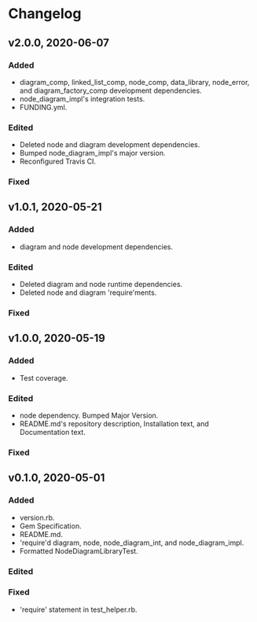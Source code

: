 # Changelog

## v2.0.0, 2020-06-07

### Added

- diagram_comp, linked_list_comp, node_comp, data_library, node_error, and
 diagram_factory_comp development dependencies.
- node_diagram_impl's integration tests.
- FUNDING.yml.

### Edited

- Deleted node and diagram development dependencies.
- Bumped node_diagram_impl's major version.
- Reconfigured Travis CI.

### Fixed

## v1.0.1, 2020-05-21

### Added

- diagram and node development dependencies.

### Edited

- Deleted diagram and node runtime dependencies.
- Deleted node and diagram 'require'ments.

### Fixed

## v1.0.0, 2020-05-19

### Added

- Test coverage.

### Edited

- node dependency. Bumped Major Version.
- README.md's repository description, Installation text, and Documentation text.

### Fixed

## v0.1.0, 2020-05-01

### Added

- version.rb.
- Gem Specification.
- README.md.
- 'require'd diagram, node, node_diagram_int, and node_diagram_impl.
- Formatted NodeDiagramLibraryTest.

### Edited

### Fixed

- 'require' statement in test_helper.rb.
